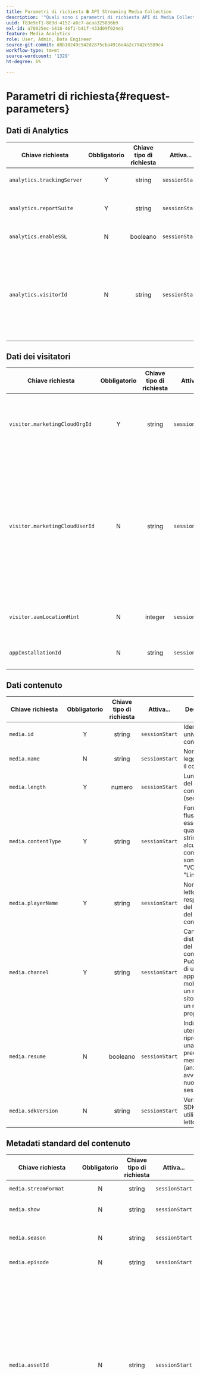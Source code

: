 ```yaml
---
title: Parametri di richiesta � API Streaming Media Collection
description: '"Quali sono i parametri di richiesta API di Media Collection, le chiavi di richiesta e le descrizioni."'
uuid: f83e9ef1-803d-4152-a6c7-acaa325036b9
exl-id: a70025ec-1418-46f1-b41f-433d09f024e1
feature: Media Analytics
role: User, Admin, Data Engineer
source-git-commit: d8b10249c542d2875cba4916e4a2c7942c5589c4
workflow-type: tm+mt
source-wordcount: '1329'
ht-degree: 6%

---
```


# Parametri di richiesta{#request-parameters}

## Dati di Analytics

| Chiave richiesta  | Obbligatorio | Chiave tipo di richiesta | Attiva... |  Descrizione  |
| --- | :---: | :---: | :---: | --- |
| `analytics.trackingServer` | Y | string | `sessionStart` | URL del server Adobe Analytics |
| `analytics.reportSuite` | Y | string | `sessionStart` | ID che identifica i dati di reporting di Analytics |
| `analytics.enableSSL` | N | booleano | `sessionStart` | True o false per abilitare SSL |
| `analytics.visitorId` | N | string | `sessionStart` | L’ID visitatore Adobe è un ID personalizzato che puoi utilizzare in più applicazioni Adobe. Heartbeat `visitorId` è uguale a Analytics `VID.` |

## Dati dei visitatori

| Chiave richiesta  | Obbligatorio | Chiave tipo di richiesta | Attiva... |  Descrizione  |
| --- | :---: | :---: | :---: | --- |
| `visitor.marketingCloudOrgId` | Y | string | `sessionStart` | L&#39;ID organizzazione Experience Cloud; identifica la tua organizzazione all&#39;interno dell&#39;ecosistema Adobe Experience Cloud |
| `visitor.marketingCloudUserId` | N | string | `sessionStart` | Questo è l&#39;ID utente Experience Cloud (ECID). Nella maggior parte degli scenari, si tratta dell’ID da utilizzare per identificare un utente. Heartbeat `marketingCloudUserId` è uguale a `MID` in Adobe Analytics. Anche se non tecnicamente necessario, questo parametro è necessario per accedere alla famiglia di app di Experience Cloud. |
| `visitor.aamLocationHint` | N | integer | `sessionStart` | Fornisce dati di Adobe Audience Manager Edge: se non viene inserito un valore, il valore è null. |
| `appInstallationId` | N | string | `sessionStart` | L&#39;appInstallationId identifica in modo univoco l&#39;app e il dispositivo |

## Dati contenuto

| Chiave richiesta  | Obbligatorio | Chiave tipo di richiesta | Attiva... |  Descrizione  |
| --- | :---: | :---: | :---: | --- |
| `media.id` | Y | string | `sessionStart` | Identificativo univoco per il contenuto |
| `media.name` | N | string | `sessionStart` | Nome leggibile per il contenuto |
| `media.length` | Y | numero | `sessionStart` | Lunghezza del contenuto (secondi) |
| `media.contentType` | Y | string | `sessionStart` | Formato del flusso (può essere qualsiasi stringa, alcuni valori consigliati sono &quot;Live&quot;, &quot;VOD&quot; o &quot;Lineare&quot;) |
| `media.playerName` | Y | string | `sessionStart` | Nome del lettore responsabile del rendering del contenuto |
| `media.channel` | Y | string | `sessionStart` | Canale di distribuzione del contenuto. Può trattarsi di un nome di applicazione mobile o di un nome di sito web, di un nome di proprietà |
| `media.resume` | N | booleano | `sessionStart` | Indica se un utente sta riprendendo una sessione precedente o meno (anziché avviare una nuova sessione) |
| `media.sdkVersion` | N | string | `sessionStart` | Versione SDK utilizzata dal lettore |

## Metadati standard del contenuto

| Chiave richiesta  | Obbligatorio | Chiave tipo di richiesta | Attiva... |  Descrizione  |
| --- | :---: | :---: | :---: | --- |
| `media.streamFormat` | N | string | `sessionStart` | Formato flusso, ad esempio &quot;HD&quot; |
| `media.show` | N | string | `sessionStart` | Nome del programma o della serie |
| `media.season` | N | string | `sessionStart` | Numero di stagione a cui appartiene lo show o la serie |
| `media.episode` | N | string | `sessionStart` | Numero dell&#39;episodio |
| `media.assetId` | N | string | `sessionStart` | Identificatore univoco per il contenuto della risorsa video, ad esempio l&#39;identificatore dell&#39;episodio della serie TV, l&#39;identificatore della risorsa filmato o l&#39;identificatore dell&#39;evento live. In genere questi ID sono derivati da autorità di metadati come EIDR, TMS/Gracenote o Rovi. Questi identificatori possono anche provenire da altri sistemi proprietari o interni. |
| `media.genre` | N | string | `sessionStart` | Tipo di contenuto definito dal produttore del contenuto |
| `media.firstAirDate` | N | string | `sessionStart` | La data in cui il contenuto è andato in onda per la prima volta in televisione |
| `media.firstDigitalDate` | N | string | `sessionStart` | Data in cui il contenuto è stato trasmesso per la prima volta su qualsiasi piattaforma digitale |
| `media.rating` | N | string | `sessionStart` | La classificazione è definita dalle linee guida per i genitori televisivi |
| `media.originator` | N | string | `sessionStart` | Creatore del contenuto |
| `media.network` | N | string | `sessionStart` | Nome rete/canale |
| `media.showType` | N | string | `sessionStart` | Il tipo di contenuto, espresso come numero intero compreso tra 0 e 3: <ul> <li>0 - Episodio completo </li> <li>1 - Anteprima </li> <li>2 - Clip </li> <li>3 - Altro </li> </ul> |
| `media.adLoad` | N | string | `sessionStart` | Il tipo di annuncio caricato |
| `media.pass.mvpd` | N | string | `sessionStart` | MVPD fornito dall&#39;autenticazione Adobe |
| `media.pass.auth` | N | string | `sessionStart` | Indica che l’utente è stato autorizzato dall’autenticazione di Adobe (può essere true solo se è impostato) |
| `media.dayPart` | N | string | `sessionStart` | Ora del giorno in cui il contenuto è stato trasmesso |
| `media.feed` | N | string | `sessionStart` | Tipo di feed, ad esempio &quot;West-HD&quot; |

## Dati annuncio

| Chiave richiesta  | Obbligatorio | Chiave tipo di richiesta | Attiva... |  Descrizione  |
| --- | :---: | :---: | :---: | --- |
| `media.ad.podFriendlyName` | N | string | `adBreakStart` | Nome descrittivo dell’interruzione pubblicitaria |
| `media.ad.podIndex` | Y | integer | `adBreakStart` | Indice del pod dell&#39;annuncio nel video |
| `media.ad.podSecond` | Y | numero | `adBreakStart` | Il secondo a cui ha iniziato il pod |
| `media.ad.podPosition` | Y | integer | `adStart` | Indice dell&#39;annuncio all&#39;interno dell&#39;interruzione pubblicitaria a partire da 1 |
| `media.ad.name` | N | string | `adStart` | Nome descrittivo dell&#39;annuncio |
| `media.ad.id` | Y | string | `adStart` | Nome dell’annuncio |
| `media.ad.length` | Y | numero | `adStart` | Lunghezza dell’annuncio video in secondi |
| `media.ad.playerName` | Y | string | `adStart` | Nome del lettore responsabile del rendering dell&#39;annuncio |

## Metadati Ad Standard

| Chiave richiesta  | Obbligatorio | Chiave tipo di richiesta | Attiva... |  Descrizione  |
| --- | :---: | :---: | :---: | --- |
| `media.ad.advertiser` | N | string | `adStart` | Azienda o marchio il cui prodotto è presente nell’annuncio |
| `media.ad.campaignId` | N | string | `adStart` | ID della campagna pubblicitaria |
| `media.ad.creativeId` | N | string | `adStart` | ID dell’annuncio creativo |
| `media.ad.siteId` | N | string | `adStart` | ID del sito dell’annuncio |
| `media.ad.creativeURL` | N | string | `adStart` | URL dell’annuncio creativo |
| `media.ad.placementId` | N | string | `adStart` | ID di posizionamento dell’annuncio |

## Capitolo Dati

| Chiave richiesta  | Obbligatorio | Chiave tipo di richiesta | Attiva... |  Descrizione  |
| --- | :---: | :---: | :---: | --- |
| `media.chapter.index` | Y | integer | `chapterStart` | Identifica la posizione del capitolo nel contenuto |
| `media.chapter.offset` | Y | numero | `chapterStart` | Il secondo nella riproduzione in cui inizia il capitolo |
| `media.chapter.length` | Y | numero | `chapterStart` | Lunghezza del capitolo in secondi |
| `media.chapter.friendlyName` | N | string | `chapterStart` | Il nome umano del capitolo |

## Dati di qualità

| Chiave richiesta  | Obbligatorio | Chiave tipo di richiesta | Attiva... |  Descrizione  |
| --- | :---: | :---: | :---: | --- |
| `media.qoe.bitrate` | N | integer | Any | Il bitrate medio (in bps). Il bitrate medio è calcolato come media ponderata di tutti i valori del bitrate relativi alla durata di riproduzione che si è verificata durante una sessione di riproduzione. |
| `media.qoe.droppedFrames` | N | integer | Qualsiasi | Numero di fotogrammi saltati nel flusso |
| `media.qoe.framesPerSecond` | N | integer | Qualsiasi | Numero di fotogrammi al secondo |
| `media.qoe.timeToStart` | N | integer | Qualsiasi | Tempo (in millisecondi) trascorso tra il momento in cui l’utente preme il tasto Play e il contenuto carica e inizia la riproduzione |

## Parametri del California Consumer Privacy Act (CCPA) {#ccpa-params}

| Chiave richiesta  | Obbligatorio | Chiave tipo di richiesta | Attiva... |  Descrizione  |
| --- | :---: | :---: | :---: | --- |
| `analytics.optOutServerSideForwarding` | N | booleano | `sessionStart` | Imposta su true quando l’utente finale rinuncia alla condivisione dei dati tra Adobe Analytics e altre soluzioni di Experience Cloud (ad Audience Manager) |
| `analytics.optOutShare` | N | booleano | `sessionStart` | Imposta su true quando l’utente finale ha rinunciato alla federazione dei propri dati (ad esempio, ad altri client Adobe Analytics). |

## Dettagli aggiuntivi {#additional-details}

### visitor.marketingCloudUserId

Passa l’ID utente Experience Cloud (noto anche come `MID` o `MCID`) nella chiamata `sessionStart` includendolo nella mappa `params` utilizzando la seguente chiave: **visitor.marketingCloudUserId**. Questa è una funzione utile se ti sei già integrato con altri prodotti Experience Cloud e hai già ottenuto il MCID.

>[!NOTE]
>
>Media Analytics (MA) è integrato con la famiglia Experience Cloud di app (Adobe Analytics, Audience Manager, Target e così via). È necessario un ID Experience Cloud per accedere a queste app. _L’ECID è ciò che è necessario utilizzare per identificare gli utenti nella maggior parte degli scenari._

### appInstallationId

* **Se  *non* passi un  `appInstallationId` valore -** Il back-end MA non genera più un MCID, ma si basa su Adobe Analytics per farlo. Si consiglia di inviare un MCID se disponibile oppure un `appInstallationId` (insieme al `marketingCloudOrgId` ancora obbligatorio) in modo che l’API di raccolta multimediale generi l’MCID e lo invii a tutte le chiamate.

* **Se si  ** ignora  `appInstallationId` il valore -** Il MCID  *può essere generato* dal back-end MA, se si passano i valori per  `appInstallationId` e i  `marketingCloudOrgId` parametri (obbligatori). Se si passa `appInstallationId` personalmente, è necessario mantenere il relativo valore sul lato client. Deve essere univoco per l&#39;app su un dispositivo e deve essere persistente finché l&#39;app non viene reinstallata.

>[!NOTE]
>
>L’ `appInstallationId` identifica in modo univoco l’app *e il dispositivo*. Deve essere univoco per ogni app su ciascun dispositivo, ovvero due utenti che utilizzano la stessa versione della stessa app su dispositivi diversi devono ciascuno inviare un `appInstallationId` diverso (univoco).

<!-- Initially, there were no browser-based customers. In future this will be part of a two-bullet list, one bullet for Native Apps, the other for Browser apps. The .
\<ul id="ul_iwc_fqt_pbb"\>
 \<li\>For Browser Apps, this should be a first-party cookie that is persistent for as long as the user stays in the same browser. If clients have multiple websites, they need to have different cookies for each site.</li>
</ul> -->

### visitor.marketingCloudOrgId

Oltre a essere necessario per la generazione MCID quando non viene fornito, questo parametro viene utilizzato anche come valore per l&#39;ID dell&#39;editore (in base al quale Media Analytics esegue [corrispondenza delle regole di federazione.](/help/federated-analytics.md))

### ID utente legacy di Analytics (aid) e ID utente dichiarati (customerIDs)

* **analytics.aid:**

   Il valore di questa chiave deve essere una stringa che rappresenta l’ID utente legacy di Analytics
* **visitor.customerIDs:**

   Il valore di questa chiave deve essere un oggetto del seguente formato:

   ```js
   "<<insert your ID name here>>": {  
     "id": " <<insert your id here>>",  
      "authState": <<insert one of 0, 1, 2>>
   }
   ```

Il valore `visitor.customerIDs` può avere un numero qualsiasi di oggetti nel formato presentato.

### visitor.aamLocationHint

Questo parametro indica quale Adobe Audience Manager (AAM) Edge verrebbe colpito quando Adobe Analytics invia i dati del cliente ad Audience Manager. Se non si immette un valore, questo è nullo. Ciò è particolarmente importante quando gli utenti finali tendono a utilizzare i loro dispositivi in posizioni geograficamente distanti (ad esempio, Stati Uniti-Est, Stati Uniti-Ovest, Europa, Asia). In caso contrario, i dati utente verranno distribuiti su più AAM Edge.

### media.resume

Se l’app determina che una sessione è stata chiusa e ripresa in un secondo momento, ad esempio, l’utente ha lasciato il video ma alla fine è tornato e il lettore ha ripreso il video dal playhead in cui è stato arrestato, puoi inviare un parametro booleano opzionale **media.curriculum** all’interno del bucket dei parametri della chiamata `sessionStart`.

<!--
| `media.uniqueTimePlayed` | N | Close | The value in seconds of the unique segments of content played during a session. Excludes time played on seek back scenarios in which a viewer is watching the same segment of the content multiple times.  |
-->
